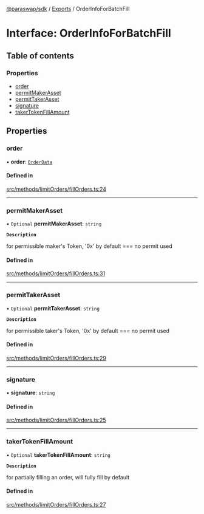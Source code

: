 [@paraswap/sdk](../README.md) / [Exports](../modules.md) / OrderInfoForBatchFill

# Interface: OrderInfoForBatchFill

## Table of contents

### Properties

- [order](OrderInfoForBatchFill.md#order)
- [permitMakerAsset](OrderInfoForBatchFill.md#permitmakerasset)
- [permitTakerAsset](OrderInfoForBatchFill.md#permittakerasset)
- [signature](OrderInfoForBatchFill.md#signature)
- [takerTokenFillAmount](OrderInfoForBatchFill.md#takertokenfillamount)

## Properties

### order

• **order**: [`OrderData`](../modules.md#orderdata)

#### Defined in

[src/methods/limitOrders/fillOrders.ts:24](https://github.com/paraswap/paraswap-sdk-limit-orders/blob/feat/typedocs/src/methods/limitOrders/fillOrders.ts#L24)

___

### permitMakerAsset

• `Optional` **permitMakerAsset**: `string`

**`Description`**

for permissible maker's Token, '0x' by default === no permit used

#### Defined in

[src/methods/limitOrders/fillOrders.ts:31](https://github.com/paraswap/paraswap-sdk-limit-orders/blob/feat/typedocs/src/methods/limitOrders/fillOrders.ts#L31)

___

### permitTakerAsset

• `Optional` **permitTakerAsset**: `string`

**`Description`**

for permissible taker's Token, '0x' by default === no permit used

#### Defined in

[src/methods/limitOrders/fillOrders.ts:29](https://github.com/paraswap/paraswap-sdk-limit-orders/blob/feat/typedocs/src/methods/limitOrders/fillOrders.ts#L29)

___

### signature

• **signature**: `string`

#### Defined in

[src/methods/limitOrders/fillOrders.ts:25](https://github.com/paraswap/paraswap-sdk-limit-orders/blob/feat/typedocs/src/methods/limitOrders/fillOrders.ts#L25)

___

### takerTokenFillAmount

• `Optional` **takerTokenFillAmount**: `string`

**`Description`**

for partially filling an order, will fully fill by default

#### Defined in

[src/methods/limitOrders/fillOrders.ts:27](https://github.com/paraswap/paraswap-sdk-limit-orders/blob/feat/typedocs/src/methods/limitOrders/fillOrders.ts#L27)
